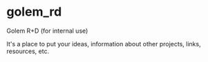 # golem_rd
Golem R+D (for internal use)

It's a place to put your ideas, information about other projects, links, resources, etc. 
